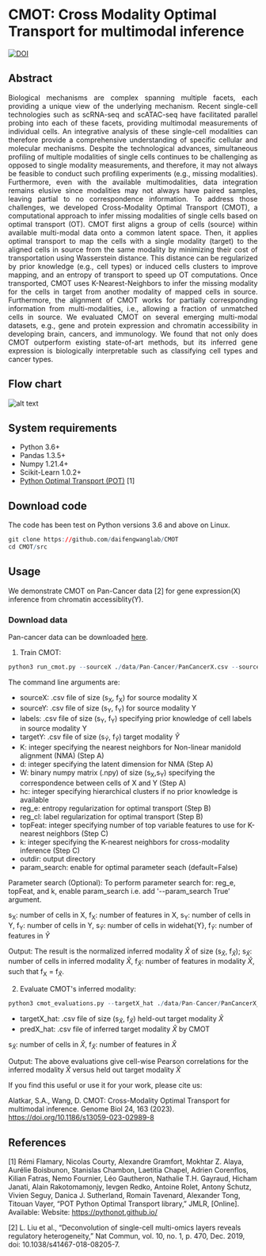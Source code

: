 # CMOT: Cross Modality Optimal Transport for multimodal inference

[![DOI](https://zenodo.org/badge/551975347.svg)](https://zenodo.org/badge/latestdoi/551975347)

## Abstract
<p align="justify">
Biological mechanisms are complex spanning multiple facets, each providing a unique view of the underlying mechanism. Recent single-cell technologies such as scRNA-seq and scATAC-seq have facilitated parallel probing into each of these facets, providing multimodal measurements of individual cells. An integrative analysis of these single-cell modalities can therefore provide a comprehensive understanding of specific cellular and molecular mechanisms. Despite the technological advances, simultaneous profiling of multiple modalities of single cells continues to be challenging as opposed to single modality measurements, and therefore, it may not always be feasible to conduct such profiling experiments (e.g., missing modalities). Furthermore, even with the available multimodalities, data integration remains elusive since modalities may not always have paired samples, leaving partial to no correspondence information. 
To address those challenges, we developed Cross-Modality Optimal Transport (CMOT), a computational approach to infer missing modalities of single cells based on optimal transport (OT). CMOT first aligns a group of cells (source) within available multi-modal data onto a common latent space. Then, it applies optimal transport to map the cells with a single modality (target) to the aligned cells in source from the same modality by minimizing their cost of transportation using Wasserstein distance. This distance can be regularized by prior knowledge (e.g., cell types) or induced cells clusters to improve mapping, and an entropy of transport to speed up OT computations. Once transported, CMOT uses K-Nearest-Neighbors to infer the missing modality for the cells in target from another modality of mapped cells in source. Furthermore, the alignment of CMOT works for partially corresponding information from multi-modalities, i.e., allowing a fraction of unmatched cells in source. We evaluated CMOT on several emerging multi-modal datasets, e.g., gene and protein expression and chromatin accessibility in developing brain, cancers, and immunology. We found that not only does CMOT outperform existing state-of-art methods, but its inferred gene expression is biologically interpretable such as classifying cell types and cancer types. 
</p>

## Flow chart
![alt text](https://github.com/sayali7/CMOT/blob/main/src/Figure1.png)

## System requirements
* Python 3.6+
* Pandas 1.3.5+
* Numpy 1.21.4+
* Scikit-Learn 1.0.2+
* [Python Optimal Transport (POT)](https://pythonot.github.io/) [1]

## Download code
The code has been test on Python versions 3.6 and above on Linux.
```r
git clone https://github.com/daifengwanglab/CMOT
cd CMOT/src
```

## Usage
We demonstrate CMOT on Pan-Cancer data [2] for gene expression(X) inference from chromatin accessiblity(Y).

### Download data
Pan-cancer data can be downloaded [here](https://github.com/sayali7/CMOT/tree/main/src/data/Pan-Cancer).

1. Train CMOT:
```r
python3 run_cmot.py --sourceX ./data/Pan-Cancer/PanCancerX.csv --sourceY ./data/Pan-Cancer/PanCancerY.csv --targetY ./data/Pan-Cancer/PanCancerY_hat.csv --K 5 --d 10 --W ./data/Pan-Cancer/W.npy --hc 3 --reg_e 5e03 --reg_cl 1e00 --topFeat 150 --k 40
```
The command line arguments are:
* sourceX: .csv file of size (s<sub>X</sub>, f<sub>X</sub>) for source modality X
* sourceY: .csv file of size (s<sub>Y</sub>, f<sub>Y</sub>) for source modality Y
* labels: .csv file of size (s<sub>Y</sub>, f<sub>Y</sub>) specifying prior knowledge of cell labels in source modality Y
* targetY: .csv file of size (s<sub>$\widehat{Y}$</sub>, f<sub>$\widehat{Y}$</sub>) target modality $\widehat{Y}$
* K: integer specifying the nearest neighbors for Non-linear manidold alignment (NMA) (Step A)
* d: integer specifying the latent dimension for NMA (Step A)
* W: binary numpy matrix (.npy) of size (s<sub>X</sub>,s<sub>Y</sub>) specifying the correspondence between cells of X and Y (Step A)
* hc: integer specifying hierarchical clusters if no prior knowledge is available
* reg_e: entropy regularization for optimal transport (Step B)
* reg_cl: label regularization for optimal transport (Step B)
* topFeat: integer specifying number of top variable features to use for K-nearest neighbors (Step C)
* k: integer specifying the K-nearest neighbors for cross-modality inference (Step C)
* outdir: output directory
* param_search: enable for optimal parameter seach (default=False) 

Parameter search (Optional): To perform parameter search for: reg_e, topFeat, and k, enable param_search i.e. add '--param_search True' argument.

s<sub>X</sub>: number of cells in X, f<sub>X</sub>: number of features in X, s<sub>Y</sub>: number of cells in Y, f<sub>Y</sub>: number of cells in Y, s<sub>$\widehat{Y}$</sub>: number of cells in widehat{Y}, f<sub>$\widehat{Y}$</sub>: number of features in $\widehat{Y}$
 
Output:
The result is the normalized inferred modality $\widehat{X}$ of size (s<sub>$\widehat{X}$</sub>, f<sub>$\widehat{X}$</sub>); s<sub>$\widehat{X}$</sub>: number of cells in inferred modality $\widehat{X}$, f<sub>$\widehat{X}$</sub>: number of features in modality $\widehat{X}$, such that f<sub>X</sub> = f<sub>$\widehat{X}$</sub>.

2. Evaluate CMOT's inferred modality:
```r
python3 cmot_evaluations.py --targetX_hat ./data/Pan-Cancer/PanCancerX_hat.csv --predX_hat ./results/Norm_ModalityXhat.csv
```
* targetX_hat: .csv file of size (s<sub>$\widehat{X}$</sub>, f<sub>$\widehat{X}$</sub>) held-out target modality $\widehat{X}$
* predX_hat: .csv file of inferred target modality $\widehat{X}$ by CMOT

s<sub>$\widehat{X}$</sub>: number of cells in $\widehat{X}$, f<sub>$\widehat{X}$</sub>: number of features in $\widehat{X}$

Output:
The above evaluations give cell-wise Pearson correlations for the inferred modality $\widehat{X}$ versus held out target modality $\widehat{X}$

If you find this useful or use it for your work, please cite us: 

Alatkar, S.A., Wang, D. CMOT: Cross-Modality Optimal Transport for multimodal inference. Genome Biol 24, 163 (2023). https://doi.org/10.1186/s13059-023-02989-8

## References
<a id="1">[1]</a>
Rémi Flamary, Nicolas Courty, Alexandre Gramfort, Mokhtar Z. Alaya, Aurélie Boisbunon, Stanislas Chambon, Laetitia Chapel, Adrien Corenflos, Kilian Fatras, Nemo Fournier, Léo Gautheron, Nathalie T.H. Gayraud, Hicham Janati, Alain Rakotomamonjy, Ievgen Redko, Antoine Rolet, Antony Schutz, Vivien Seguy, Danica J. Sutherland, Romain Tavenard, Alexander Tong, Titouan Vayer, “POT Python Optimal Transport library,” JMLR, [Online]. Available: Website: https://pythonot.github.io/

<a id="1">[2]</a> 
L. Liu et al., “Deconvolution of single-cell multi-omics layers reveals regulatory heterogeneity,” Nat Commun, vol. 10, no. 1, p. 470, Dec. 2019, doi: 10.1038/s41467-018-08205-7.
